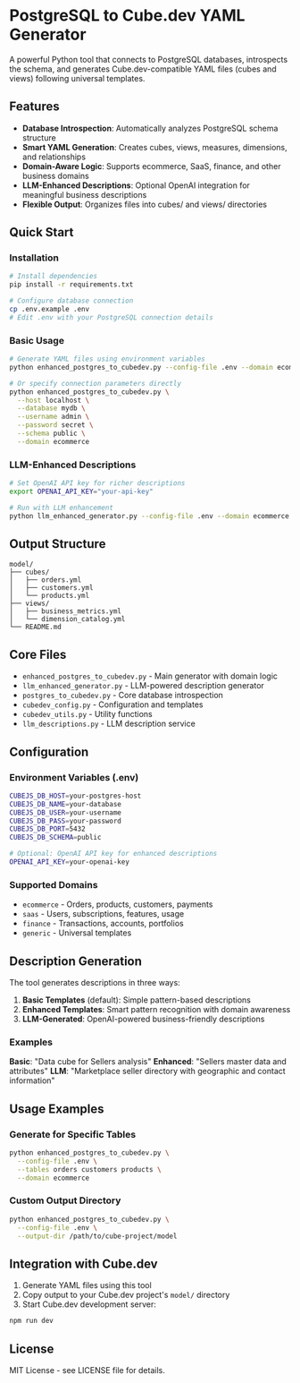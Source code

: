 # PostgreSQL to Cube.dev YAML Generator

A powerful Python tool that connects to PostgreSQL databases, introspects the schema, and generates Cube.dev-compatible YAML files (cubes and views) following universal templates.

## Features

- **Database Introspection**: Automatically analyzes PostgreSQL schema structure
- **Smart YAML Generation**: Creates cubes, views, measures, dimensions, and relationships
- **Domain-Aware Logic**: Supports ecommerce, SaaS, finance, and other business domains
- **LLM-Enhanced Descriptions**: Optional OpenAI integration for meaningful business descriptions
- **Flexible Output**: Organizes files into cubes/ and views/ directories

## Quick Start

### Installation

```bash
# Install dependencies
pip install -r requirements.txt

# Configure database connection
cp .env.example .env
# Edit .env with your PostgreSQL connection details
```

### Basic Usage

```bash
# Generate YAML files using environment variables
python enhanced_postgres_to_cubedev.py --config-file .env --domain ecommerce

# Or specify connection parameters directly  
python enhanced_postgres_to_cubedev.py \
  --host localhost \
  --database mydb \
  --username admin \
  --password secret \
  --schema public \
  --domain ecommerce
```

### LLM-Enhanced Descriptions

```bash
# Set OpenAI API key for richer descriptions
export OPENAI_API_KEY="your-api-key"

# Run with LLM enhancement
python llm_enhanced_generator.py --config-file .env --domain ecommerce
```

## Output Structure

```
model/
├── cubes/
│   ├── orders.yml
│   ├── customers.yml
│   └── products.yml
├── views/
│   ├── business_metrics.yml
│   └── dimension_catalog.yml
└── README.md
```

## Core Files

- `enhanced_postgres_to_cubedev.py` - Main generator with domain logic
- `llm_enhanced_generator.py` - LLM-powered description generator  
- `postgres_to_cubedev.py` - Core database introspection
- `cubedev_config.py` - Configuration and templates
- `cubedev_utils.py` - Utility functions
- `llm_descriptions.py` - LLM description service

## Configuration

### Environment Variables (.env)

```bash
CUBEJS_DB_HOST=your-postgres-host
CUBEJS_DB_NAME=your-database
CUBEJS_DB_USER=your-username
CUBEJS_DB_PASS=your-password
CUBEJS_DB_PORT=5432
CUBEJS_DB_SCHEMA=public

# Optional: OpenAI API key for enhanced descriptions
OPENAI_API_KEY=your-openai-key
```

### Supported Domains

- `ecommerce` - Orders, products, customers, payments
- `saas` - Users, subscriptions, features, usage  
- `finance` - Transactions, accounts, portfolios
- `generic` - Universal templates

## Description Generation

The tool generates descriptions in three ways:

1. **Basic Templates** (default): Simple pattern-based descriptions
2. **Enhanced Templates**: Smart pattern recognition with domain awareness
3. **LLM-Generated**: OpenAI-powered business-friendly descriptions

### Examples

**Basic**: "Data cube for Sellers analysis"
**Enhanced**: "Sellers master data and attributes"
**LLM**: "Marketplace seller directory with geographic and contact information"

## Usage Examples

### Generate for Specific Tables

```bash
python enhanced_postgres_to_cubedev.py \
  --config-file .env \
  --tables orders customers products \
  --domain ecommerce
```

### Custom Output Directory

```bash
python enhanced_postgres_to_cubedev.py \
  --config-file .env \
  --output-dir /path/to/cube-project/model
```

## Integration with Cube.dev

1. Generate YAML files using this tool
2. Copy output to your Cube.dev project's `model/` directory
3. Start Cube.dev development server:

```bash
npm run dev
```

## License

MIT License - see LICENSE file for details.
